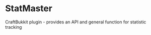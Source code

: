 StatMaster
==========

CraftBukkit plugin - provides an API and general function for statistic tracking
